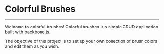# Colorful Brushes

<hr>

Welcome to colorful brushes!
Colorful brushes is a simple CRUD application built with backbone.js.

The objective of this project is to set up your own collection of brush colors and edit them as you wish.
